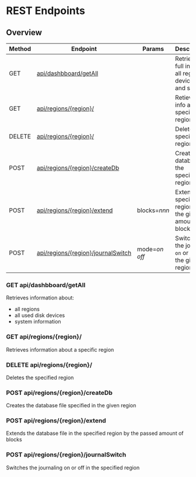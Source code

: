 <!--
/****************************************************************
 *                                                              *
 * Copyright (c) 2022 YottaDB LLC and/or its subsidiaries.      *
 * All rights reserved.                                         *
 *                                                              *
 * This source code contains the intellectual property          *
 * of its copyright holder(s), and is made available            *
 * under a license.  If you do not know the terms of            *
 * the license, please stop and do not read further.            *
 *                                                              *
 ****************************************************************/
-->

# REST Endpoints 

## Overview

| Method | Endpoint | Params | Description |
| --- | --- | ---  | --- |
| GET | [api/dashbboard/getAll](#get-apidashbboardgetall) | | Retrieves full info on all regions, devices and system|
| GET | [api/regions/{region}/](#get-apiregionsregion) | | Retieves info about a specific region 
| DELETE | [api/regions/{region}/](#get-apiregionsregion)| | Deletes a specific region
| POST | [api/regions/{region}/createDb](#get-apiregionsregioncreatedb) | | Creates a database in the specified region
| POST | [api/regions/{region}/extend](#get-apiregionsregionextend) | blocks=_nnn_ | Extends the specified region for the given amount of blocks 
| POST | [api/regions/{region}/journalSwitch](#get-apiregionsregionjournalswitch) | mode=_on_  _off_ | Switches the journal `on` or `off` in the given region

### GET api/dashbboard/getAll

Retrieves information about:
- all regions
- all used disk devices
- system information

### GET api/regions/{region}/

Retrieves information about a specific region

### DELETE api/regions/{region}/

Deletes the specified region

### POST api/regions/{region}/createDb

Creates the database file specified in the given region

### POST api/regions/{region}/extend

Extends the database file in the specified region by the passed amount of blocks

### POST api/regions/{region}/journalSwitch

Switches the journaling on or off in the specified region
